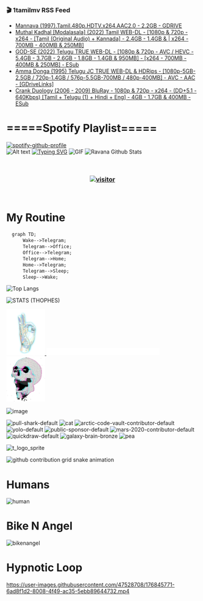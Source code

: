 ### 🎬 1tamilmv RSS Feed

<!-- BLOG-POST-LIST:START -->
- [Mannava &lpar;1997&rpar;.Tamil.480p.HDTV.x264.AAC2.0 - 2.2GB - GDRIVE](https://www.1tamilmv.click/index.php?/forums/topic/165902-mannava-1997tamil480phdtvx264aac20-22gb-gdrive/&do=findComment&comment=331345)
- [Muthal Kadhal [Modalasala] &lpar;2022&rpar; Tamil WEB-DL - [1080p &amp; 720p - x264 - [Tamil &lpar;Original Audio&rpar; + Kannada] - 2.4GB - 1.4GB &amp; | x264 - 700MB - 400MB &amp; 250MB]](https://www.1tamilmv.click/index.php?/forums/topic/165901-muthal-kadhal-modalasala-2022-tamil-web-dl-1080p-720p-x264-tamil-original-audio-kannada-24gb-14gb-x264-700mb-400mb-250mb/&do=findComment&comment=331344)
- [GOD-SE &lpar;2022&rpar; Telugu TRUE WEB-DL - [1080p &amp; 720p - AVC / HEVC - 5.4GB - 3.7GB - 2.6GB - 1.8GB - 1.4GB &amp; 950MB] - [x264 - 700MB - 400MB &amp; 250MB] - ESub](https://www.1tamilmv.click/index.php?/forums/topic/165725-god-se-2022-telugu-true-web-dl-1080p-720p-avc-hevc-54gb-37gb-26gb-18gb-14gb-950mb-x264-700mb-400mb-250mb-esub/&do=findComment&comment=331343)
- [Amma Donga &lpar;1995&rpar; Telugu JC TRUE WEB-DL &amp; HDRips - [1080p-5GB-2.5GB / 720p-1.4GB / 576p-5.5GB-700MB / 480p-400MB] - AVC - AAC - [GDriveLinks]](https://www.1tamilmv.click/index.php?/forums/topic/165887-amma-donga-1995-telugu-jc-true-web-dl-hdrips-1080p-5gb-25gb-720p-14gb-576p-55gb-700mb-480p-400mb-avc-aac-gdrivelinks/&do=findComment&comment=331342)
- [Crank Duology &lpar;2006 - 2009&rpar; BluRay - 1080p &amp; 720p - x264 - &lpar;DD+5.1 - 640Kbps&rpar; [Tamil + Telugu &lpar;1&rpar; + Hindi + Eng] - 4GB - 1.7GB &amp; 400MB - ESub](https://www.1tamilmv.click/index.php?/forums/topic/165819-crank-duology-2006-2009-bluray-1080p-720p-x264-dd51-640kbps-tamil-telugu-1-hindi-eng-4gb-17gb-400mb-esub/&do=findComment&comment=331341)
<!-- BLOG-POST-LIST:END -->

# =====Spotify Playlist=====
[![spotify-github-profile](https://spotify-github-profile.vercel.app/api/view?uid=31rfzgmuvvewegdlxvlev4ynz4vu&cover_image=true&theme=default&bar_color=53b14f&bar_color_cover=true)](https://ravana69.github.io/rss)
</br>
![Alt text](https://spotify-recently-played-readme.vercel.app/api?user=31rfzgmuvvewegdlxvlev4ynz4vu)
[![Typing SVG](https://readme-typing-svg.herokuapp.com?color=%2336BCF7&center=true&vCenter=true&multiline=true&height=81&lines=I+AM+RAVANA;CONTACT+ME+ON+TELEGRAM%3A+%40R4V4N4)](https://git.io/typing-svg)
<img align="centre" height="400px" width="490px" alt="GIF" src="https://github.com/ravana69/ravana69/blob/master/rvm.gif" />
![Ravana Github Stats](https://github-readme-stats.vercel.app/api?username=ravana69&&show_icons=true&theme=radical)

<br />
<h3 align="center"> <a href="https://t.me/r4v4n4"><img src="https://profile-counter.glitch.me/ravana69/count.svg" alt="visitor" width="600"></a> </h3>
</br>

<H1>My Routine</H1>

```mermaid
  graph TD;
      Wake-->Telegram;
      Telegram-->Office;
      Office-->Telegram;
      Telegram-->Home;
      Home-->Telegram;
      Telegram-->Sleep;
      Sleep-->Wake;
```
![Top Langs](https://github-readme-stats.vercel.app/api/top-langs/?username=ravana69&&show_icons=true&theme=radical)

![STATS (THOPHES)](https://github-profile-trophy.vercel.app/?username=ravana69&theme=gruvbox&margin-w=10&margin-h=15&column=8)
<br />
<p align="left">
    <a href="#">
        <img width="20%" src="./assets/images/hand.gif" alt="" />
    </a>
    <a href="#">
        <img width="59%" src="./assets/images/spacer.png" alt="" >
    </a>
    <a href="#">
        <img width="20%" src="./assets/images/skull.gif" alt="" />
    </a>
</p>


![image](https://user-images.githubusercontent.com/47528708/175298537-0623dc00-7b1a-4ec1-b5b1-71768763a234.png)

<img width="148" alt="pull-shark-default" src="https://user-images.githubusercontent.com/47528708/176419715-70981865-4dc6-489a-8a1a-06842db67b15.gif"> <img width="148" alt="cat" src="https://user-images.githubusercontent.com/47528708/179149594-60701d0e-e626-415f-9958-80736351eadd.gif"> <img width="148" alt="arctic-code-vault-contributor-default" src="https://user-images.githubusercontent.com/47528708/175267501-e1fbbb8f-c2b2-4882-b865-2ac4debef26c.png"> <img width="148" alt="yolo-default" src="https://user-images.githubusercontent.com/47528708/175267654-281a1880-1129-4b7b-bf2f-de5dd2bc5afa.png"> <img width="148" alt="public-sponsor-default" src="https://user-images.githubusercontent.com/47528708/175268448-2e78cc75-fb25-4d76-bd22-7df520446b45.png"> <img width="148" alt="mars-2020-contributor-default" src="https://user-images.githubusercontent.com/47528708/175268475-de6d987a-3be9-4353-86a5-23b422559355.png"> <img width="148" alt="quickdraw-default" src="https://user-images.githubusercontent.com/47528708/179148665-33e7c2c8-5d95-413e-8b25-6862820a5fe7.png"> <img width="148" alt="galaxy-brain-bronze" src="https://user-images.githubusercontent.com/47528708/176419717-e2fdca8b-0fdc-47dd-9511-a7ff52178a33.gif"> <img width="148" alt="pea" src="https://user-images.githubusercontent.com/47528708/179149608-800ce6e1-7d24-4bfe-8e84-5628e6d5497d.gif">

![t_logo_sprite](https://user-images.githubusercontent.com/47528708/175293007-21ff1792-1fca-4be3-bcae-12fdc3aa414f.svg)

![github contribution grid snake animation](https://raw.githubusercontent.com/ravana69/ravana69/output/github-contribution-grid-snake-dark.svg#gh-dark-mode-only)

# Humans
<img width="170" alt="human" src="https://user-images.githubusercontent.com/47528708/176413829-c142d478-1c96-4c3c-a2a4-2dd35374c335.gif">

# Bike N Angel
<img width="170" alt="bikenangel" src="https://user-images.githubusercontent.com/47528708/176616968-3a44f91e-8016-477c-9bb5-c4689a1adbee.gif">

# Hypnotic Loop

https://user-images.githubusercontent.com/47528708/176845771-6ad8f1d2-8008-4f49-ac35-5ebb89644732.mp4


